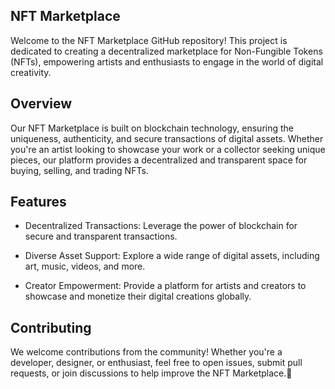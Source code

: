 ## NFT Marketplace

Welcome to the NFT Marketplace GitHub repository! This project is dedicated to creating a decentralized marketplace for Non-Fungible Tokens (NFTs), empowering artists and enthusiasts to engage in the world of digital creativity.

## Overview

Our NFT Marketplace is built on blockchain technology, ensuring the uniqueness, authenticity, and secure transactions of digital assets. Whether you're an artist looking to showcase your work or a collector seeking unique pieces, our platform provides a decentralized and transparent space for buying, selling, and trading NFTs.

## Features

- Decentralized Transactions: Leverage the power of blockchain for secure and transparent transactions.
  
- Diverse Asset Support: Explore a wide range of digital assets, including art, music, videos, and more.

- Creator Empowerment: Provide a platform for artists and creators to showcase and monetize their digital creations globally.

## Contributing

We welcome contributions from the community! Whether you're a developer, designer, or enthusiast, feel free to open issues, submit pull requests, or join discussions to help improve the NFT Marketplace.🚀
